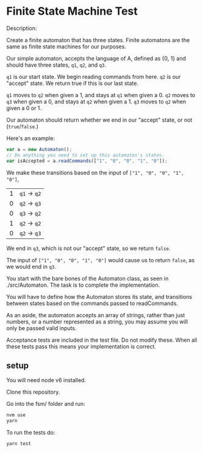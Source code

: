 # Finite State Machine Test

Description:

Create a finite automaton that has three states. Finite automatons are the same as finite state machines for our purposes.

Our simple automaton, accepts the language of A, defined as {0, 1} and should have three states,
`q1`, `q2`, and `q3`.

`q1` is our start state. We begin reading commands from here.
`q2` is our "accept" state. We return true if this is our last state.

`q1` moves to `q2` when given a 1, and stays at `q1` when given a 0.
`q2` moves to `q3` when given a 0, and stays at `q2` when given a 1.
`q3` moves to `q2` when given a 0 or 1.

Our automaton should return whether we end in our "accept" state, or not (`true`/`false`.)

Here's an example:

```javascript
var a = new Automaton();
// Do anything you need to set up this automaton's states.
var isAccepted = a.readCommands(["1", "0", "0", "1", "0"]);
```

We make these transitions based on the input of `["1", "0", "0", "1", "0"]`,

|     |              |
| --- | ------------ |
| 1   | `q1` -> `q2` |
| 0   | `q2` -> `q3` |
| 0   | `q3` -> `q2` |
| 1   | `q2` -> `q2` |
| 0   | `q2` -> `q3` |

We end in `q3`, which is not our "accept" state, so we return `false`.

The input of `["1", "0", "0", "1", "0"]` would cause us to return `false`, as we would end in `q3`.

You start with the bare bones of the Automaton class, as seen in ./src/Automaton. The task
is to complete the implementation.

You will have to define how the Automaton stores its state, and transitions between states based on the commands passed to readCommands.

As an aside, the automaton accepts an array of strings, rather than just numbers, or a number represented as a string, you may assume you will only be passed valid inputs.

Acceptance tests are included in the test file. Do not modify these. When all these tests pass this means your implementation is correct.

## setup

You will need node v6 installed.

Clone this repository.

Go into the fsm/ folder and run:

```bash
nvm use
yarn
```

To run the tests do:

```bash
yarn test
```
